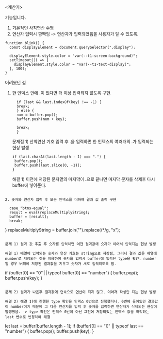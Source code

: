 <계산기>

기능입니다.

1. 기본적인 사칙연산 수행
2. 연산자 입력시 깜빡임 -> 연산자가 입력되었음을 사용자가 알 수 있도록.

```
function blink() {
  const displayElement = document.querySelector(".display");

  displayElement.style.color = "var(--t1-screen-background)";
  setTimeout(() => {
    displayElement.style.color = "var(--t1-text-display)";
  }, 100);
}
```

어려웠던 점

1. 한 인덱스 안에 .이 있다면 더 이상 입력되지 않도록 구현.

   ```
     if (last && last.indexOf(key) !== -1) {
     break;
     } else {
     num = buffer.pop();
     buffer.push(num + key);

     break;
     }
   ```

   문제점 1) 산칙연산 기호 입력 후 .을 입력하면 한 인덱스의 여러개의 .가 입력되는 현상 발생

   ```
   if (last.charAt(last.length - 1) === ".") {
    buffer.pop();
    buffer.push(last.slice(0, -1));
   }
   ```

   해결 1) 이전에 저장된 문자열의 마지막이 .으로 끝나면 마지막 문자를 삭제후 다시 buffer에 넣어준다.

```

2. 숫자와 연산자 입력 후 모든 인덱스를 더하여 결과 값 출력 구현
```

      case "btns-equal":
      result = eval(replaceMultiplyString);
      buffer = [result];
      break;

}
replaceMultiplyString = buffer.join("").replace(/\*/g, "x");

```

문제 1) 결과 값 추출 후 숫자를 입력하면 이전 결과값에 숫자가 이어서 입력되는 현상 발생

해결 1) 배열에 입력되는 숫자와 연산 기호는 string으로 저장됨, 그러나 결과 값은 배열에 number로 저장되는 것을 이용하여 숫자를 입력시 buffer에 입력된 type을 확인. number일 경우 버퍼에 저장된 결과값을 지우고 숫자가 새로 입력되도록 함.

```

if (buffer[0] == "0" || typeof buffer[0] == "number") {
buffer.pop();
buffer.push(key);
}

```

문제 2) 결과가 나온후 결과값에 연속으로 연산이 되지 않고, 이어져 작성만 되는 현상 발생

해결 2) 해결 1)에 진행한 type 확인을 인덱스 0번으로 진행헀더니, 0번에 들어있던 결과값이 number이기 때문에 그 다음 연산자를 입력 후 숫자를 입력하면 연산자가 삭제되는 현상이 발생했음. -> type 확인은 인덱스 0번이 아닌 그전에 저장되있는 인덱스 값을 확익하는 last 변수로 변경하여 해결

```

let last = buffer[buffer.length - 1];
if (buffer[0] == "0" || typeof last == "number") {
buffer.pop();
buffer.push(key);
}

```

```
